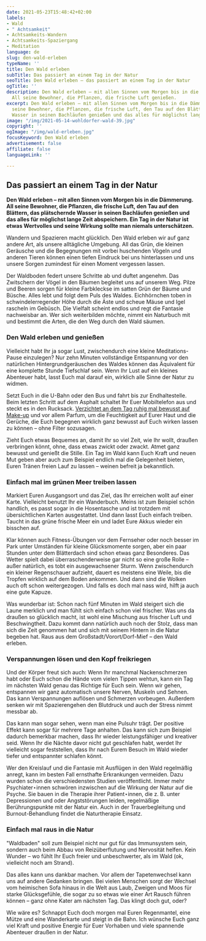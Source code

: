 ```yaml
---
date: 2021-05-23T15:48:42+02:00
labels:
- Wald
- " Achtsamkeit"
- Achtsamkeits-Wandern
- Achtsamkeits-Spaziergang
- Meditation
language: de
slug: den-wald-erleben
typeName: ''
title: Den Wald erleben
subTitle: Das passiert an einem Tag in der Natur
seoTitle: Den Wald erleben – das passiert an einem Tag in der Natur
ogTitle: ''
description: Den Wald erleben – mit allen Sinnen vom Morgen bis in die Dämmerung.
  All seine Bewohner, die Pflanzen, die frische Luft genießen.
excerpt: Den Wald erleben – mit allen Sinnen vom Morgen bis in die Dämmerung. All
  seine Bewohner, die Pflanzen, die frische Luft, den Tau auf den Blättern, das plätschernde
  Wasser in seinen Bachläufen genießen und das alles für möglichst lange Zeit abspeichern.
image: "/img/2021-05-14-wohldorfer-wald-39.jpg"
copyright: ''
ogImage: "/img/wald-erleben.jpg"
focusKeyword: Den Wald erleben
advertisement: false
affiliate: false
languageLink: ''

---
```

## Das passiert an einem Tag in der Natur

**Den Wald erleben – mit allen Sinnen vom Morgen bis in die Dämmerung. All seine Bewohner, die Pflanzen, die frische Luft, den Tau auf den Blättern, das plätschernde Wasser in seinen Bachläufen genießen und das alles für möglichst lange Zeit abspeichern. Ein Tag in der Natur ist etwas Wertvolles und seine Wirkung sollte man niemals unterschätzen.**

Wandern und Spazieren macht glücklich. Den Wald erleben wir auf ganz andere Art, als unsere alltägliche Umgebung. All das Grün, die kleinen Geräusche und die Begegnungen mit vorbei huschenden Vögeln und anderen Tieren können einen tiefen Eindruck bei uns hinterlassen und uns unsere Sorgen zumindest für einen Moment vergessen lassen.

Der Waldboden federt unsere Schritte ab und duftet angenehm. Das Zwitschern der Vögel in den Bäumen begleitet uns auf unserem Weg. Pilze und Beeren sorgen für kleine Farbkleckse im satten Grün der Bäume und Büsche. Alles lebt und folgt dem Puls des Waldes. Eichhörnchen toben in schwindelerregender Höhe durch die Äste und scheue Mäuse und Igel rascheln im Gebüsch. Die Vielfalt scheint endlos und regt die Fantasie nachweisbar an. Wer sich weiterbilden möchte, nimmt ein Naturbuch mit und bestimmt die Arten, die den Weg durch den Wald säumen.

### Den Wald erleben und genießen

Vielleicht habt Ihr ja sogar Lust, zwischendurch eine kleine Meditations-Pause einzulegen? Nur zehn Minuten vollständige Entspannung vor den natürlichen Hintergrundgeräuschen des Waldes können das Äquivalent für eine komplette Stunde Tiefschlaf sein. Wenn Ihr Lust auf ein kleines Abenteuer habt, lasst Euch mal darauf ein, wirklich alle Sinne der Natur zu widmen.

Setzt Euch in die U-Bahn oder den Bus und fahrt bis zur Endhaltestelle. Beim letzten Schritt auf dem Asphalt schaltet Ihr Euer Mobiltelefon aus und steckt es in den Rucksack. [Verzichtet an dem Tag ruhig mal bewusst auf Make-up](/2018/07/make-up-fasten/) und vor allem Parfum, um die Feuchtigkeit auf Eurer Haut und die Gerüche, die Euch begegnen wirklich ganz bewusst auf Euch wirken lassen zu können – ohne Filter sozusagen.

Zieht Euch etwas Bequemes an, damit Ihr so viel Zeit, wie Ihr wollt, draußen verbringen könnt, ohne, dass etwas zwickt oder zwackt. Atmet ganz bewusst und genießt die Stille. Ein Tag im Wald kann Euch Kraft und neuen Mut geben aber auch zum Beispiel endlich mal die Gelegenheit bieten, Euren Tränen freien Lauf zu lassen – weinen befreit ja bekanntlich.

### Einfach mal im grünen Meer treiben lassen

Markiert Euren Ausgangsort und das Ziel, das Ihr erreichen wollt auf einer Karte. Vielleicht benutzt Ihr ein Wanderbuch. Meins ist zum Beispiel schön handlich, es passt sogar in die Hosentasche und ist trotzdem mit übersichtlichen Karten ausgestattet. Und dann lasst Euch einfach treiben. Taucht in das grüne frische Meer ein und ladet Eure Akkus wieder ein bisschen auf.

Klar können auch Fitness-Übungen vor dem Fernseher oder noch besser im Park unter Umständen für kleine Glücksmomente sorgen, aber ein paar Stunden unter dem Blätterdach sind schon etwas ganz Besonderes. Das Wetter spielt dabei überraschenderweise gar nicht so eine große Rolle – außer natürlich, es tobt ein ausgewachsener Sturm. Wenn zwischendurch ein kleiner Regenschauer aufzieht, dauert es meistens eine Weile, bis die Tropfen wirklich auf dem Boden ankommen. Und dann sind die Wolken auch oft schon weitergezogen. Und falls es doch mal nass wird, hilft ja auch eine gute Kapuze.

Was wunderbar ist: Schon nach fünf Minuten im Wald steigert sich die Laune merklich und man fühlt sich einfach schon viel frischer. Was uns da draußen so glücklich macht, ist wohl eine Mischung aus frischer Luft und Beschwingtheit. Dazu kommt dann natürlich auch noch der Stolz, dass man sich die Zeit genommen hat und sich mit seinem Hintern in die Natur begeben hat. Raus aus dem Großstadt/Vorort/Dorf-Mief – den Wald erleben.

### Verspannungen lösen und den Kopf freikriegen

Und der Körper freut sich auch: Wenn Ihr manchmal Nackenschmerzen habt oder Euch schon die Hände vom vielen Tippen wehtun, kann ein Tag im nächsten Wald genau das Richtige für Euch sein. Wenn wir gehen, entspannen wir ganz automatisch unsere Nerven, Muskeln und Sehnen. Das kann Verspannungen auflösen und Schmerzen vorbeugen. Außerdem senken wir mit Spazierengehen den Blutdruck und auch der Stress nimmt messbar ab.

Das kann man sogar sehen, wenn man eine Pulsuhr trägt. Der positive Effekt kann sogar für mehrere Tage anhalten. Das kann sich zum Beispiel dadurch bemerkbar machen, dass Ihr wieder leistungsfähiger und kreativer seid. Wenn Ihr die Nächte davor nicht gut geschlafen habt, werdet Ihr vielleicht sogar feststellen, dass Ihr nach Eurem Besuch im Wald wieder tiefer und entspannter schlafen könnt.

Wer den Kreislauf und die Fantasie mit Ausflügen in den Wald regelmäßig anregt, kann im besten Fall ernsthafte Erkrankungen vermeiden. Dazu wurden schon die verschiedensten Studien veröffentlicht. Immer mehr Psychiater⋆innen schwören inzwischen auf die Wirkung der Natur auf die Psyche. Sie bauen in die Therapie ihrer Patient⋆innen, die z. B. unter Depressionen und oder Angststörungen leiden, regelmäßige Berührungspunkte mit der Natur ein. Auch in der Trauerbegleitung und Burnout-Behandlung findet die Naturtherapie Einsatz.

### Einfach mal raus in die Natur

"Waldbaden" soll zum Beispiel nicht nur gut für das Immunsystem sein, sondern auch beim Abbau von Reizüberflutung und Nervosität helfen. Kein Wunder – wo fühlt Ihr Euch freier und unbeschwerter, als im Wald (ok, vielleicht noch am Strand).

Das alles kann uns dankbar machen. Vor allem der Tapetenwechsel kann uns auf andere Gedanken bringen. Bei vielen Menschen sorgt der Wechsel vom heimischen Sofa hinaus in die Welt aus Laub, Zweigen und Moos für starke Glücksgefühle, die sogar zu so etwas wie einer Art Rausch führen können – ganz ohne Kater am nächsten Tag. Das klingt doch gut, oder?

Wie wäre es? Schnappt Euch doch morgen mal Euren Regenmantel, eine Mütze und eine Wanderkarte und steigt in die Bahn. Ich wünsche Euch ganz viel Kraft und positive Energie für Euer Vorhaben und viele spannende Abenteuer draußen in der Natur.

<Gallery name="wohldorfer-wald" />